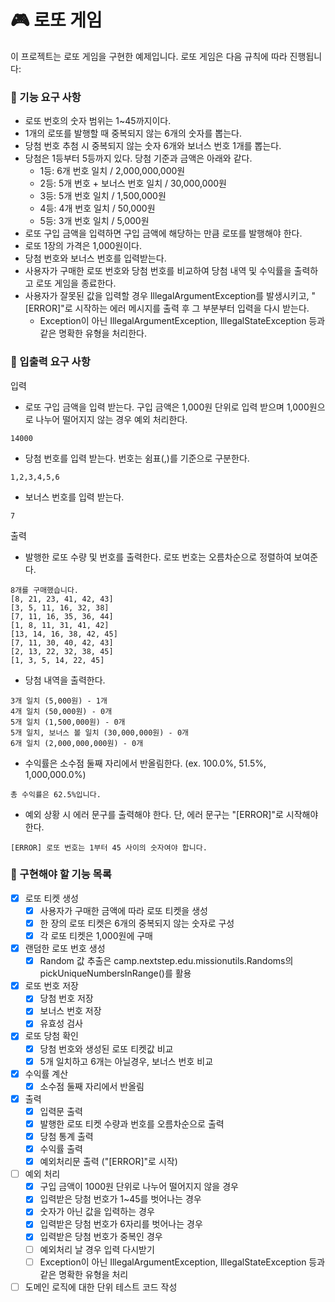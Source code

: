 # 🎮 로또 게임

이 프로젝트는 로또 게임을 구현한 예제입니다. 로또 게임은 다음 규칙에 따라 진행됩니다:

### 🚀 기능 요구 사항

- 로또 번호의 숫자 범위는 1~45까지이다.
- 1개의 로또를 발행할 때 중복되지 않는 6개의 숫자를 뽑는다.
- 당첨 번호 추첨 시 중복되지 않는 숫자 6개와 보너스 번호 1개를 뽑는다.
- 당첨은 1등부터 5등까지 있다. 당첨 기준과 금액은 아래와 같다.
    - 1등: 6개 번호 일치 / 2,000,000,000원
    - 2등: 5개 번호 + 보너스 번호 일치 / 30,000,000원
    - 3등: 5개 번호 일치 / 1,500,000원
    - 4등: 4개 번호 일치 / 50,000원
    - 5등: 3개 번호 일치 / 5,000원
- 로또 구입 금액을 입력하면 구입 금액에 해당하는 만큼 로또를 발행해야 한다.
- 로또 1장의 가격은 1,000원이다. 
- 당첨 번호와 보너스 번호를 입력받는다. 
- 사용자가 구매한 로또 번호와 당첨 번호를 비교하여 당첨 내역 및 수익률을 출력하고 로또 게임을 종료한다. 
- 사용자가 잘못된 값을 입력할 경우 IllegalArgumentException를 발생시키고, "[ERROR]"로 시작하는 에러 메시지를 출력 후 그 부분부터 입력을 다시 받는다.
  - Exception이 아닌 IllegalArgumentException, IllegalStateException 등과 같은 명확한 유형을 처리한다.

### 📰 입출력 요구 사항

입력

- 로또 구입 금액을 입력 받는다. 구입 금액은 1,000원 단위로 입력 받으며 1,000원으로 나누어 떨어지지 않는 경우 예외 처리한다.

``` 14000 ```

- 당첨 번호를 입력 받는다. 번호는 쉼표(,)를 기준으로 구분한다.

``` 1,2,3,4,5,6 ```

- 보너스 번호를 입력 받는다.

```7```


출력

- 발행한 로또 수량 및 번호를 출력한다. 로또 번호는 오름차순으로 정렬하여 보여준다.
```
8개를 구매했습니다.
[8, 21, 23, 41, 42, 43]
[3, 5, 11, 16, 32, 38]
[7, 11, 16, 35, 36, 44]
[1, 8, 11, 31, 41, 42]
[13, 14, 16, 38, 42, 45]
[7, 11, 30, 40, 42, 43]
[2, 13, 22, 32, 38, 45]
[1, 3, 5, 14, 22, 45]
```

- 당첨 내역을 출력한다.
```
3개 일치 (5,000원) - 1개
4개 일치 (50,000원) - 0개
5개 일치 (1,500,000원) - 0개
5개 일치, 보너스 볼 일치 (30,000,000원) - 0개
6개 일치 (2,000,000,000원) - 0개
```

- 수익률은 소수점 둘째 자리에서 반올림한다. (ex. 100.0%, 51.5%, 1,000,000.0%)

```총 수익률은 62.5%입니다.```


- 예외 상황 시 에러 문구를 출력해야 한다. 단, 에러 문구는 "[ERROR]"로 시작해야 한다.

```[ERROR] 로또 번호는 1부터 45 사이의 숫자여야 합니다.```

### 🧰 구현해야 할 기능 목록


- [x] 로또 티켓 생성 
  - [x] 사용자가 구매한 금액에 따라 로또 티켓을 생성
  - [x] 한 장의 로또 티켓은 6개의 중복되지 않는 숫자로 구성
  - [x] 각 로또 티켓은 1,000원에 구매
- [x] 랜덤한 로또 번호 생성
  - [x] Random 값 추출은 camp.nextstep.edu.missionutils.Randoms의 pickUniqueNumbersInRange()를 활용
- [x] 로또 번호 저장
  - [x] 당첨 번호 저장
  - [x] 보너스 번호 저장
  - [x] 유효성 검사
- [x] 로또 당첨 확인
  - [x] 당첨 번호와 생성된 로또 티켓값 비교
  - [x] 5개 일치하고 6개는 아닐경우, 보너스 번호 비교
- [x] 수익률 계산
    - [x] 소수점 둘째 자리에서 반올림  
- [x] 출력
  - [x] 입력문 출력
  - [x] 발행한 로또 티켓 수량과 번호를 오름차순으로 출력
  - [x] 당첨 통계 출력
  - [x] 수익률 출력
  - [x] 예외처리문 출력 ("[ERROR]"로 시작)
- [ ] 예외 처리
  - [x] 구입 금액이 1000원 단위로 나누어 떨어지지 않을 경우
  - [x] 입력받은 당첨 번호가 1~45를 벗어나는 경우
  - [x] 숫자가 아닌 값을 입력하는 경우
  - [x] 입력받은 당첨 번호가 6자리를 벗어나는 경우
  - [x] 입력받은 당첨 번호가 중복인 경우
  - [ ] 예외처리 날 경우 입력 다시받기
  - [ ] Exception이 아닌 IllegalArgumentException, IllegalStateException 등과 같은 명확한 유형을 처리
- [ ] 도메인 로직에 대한 단위 테스트 코드 작성

